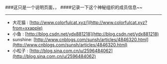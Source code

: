 ###这只是一个说明页面，，
####记录一下这个神秘组织的成员信息~~

---

- 大花猫 : [http://www.colorfulcat.xyz/](http://www.colorfulcat.xyz?from=xxapple)
- 小鱼 : [http://blog.csdn.net/ydx881218](http://blog.csdn.net/ydx881218)
- sunshine: [http://www.cnblogs.com/sunsh/articles/4846320.html](http://www.cnblogs.com/sunsh/articles/4846320.html)
- 小松子 : [http://blog.sina.com.cn/u/2596484062](http://blog.sina.com.cn/u/2596484062)